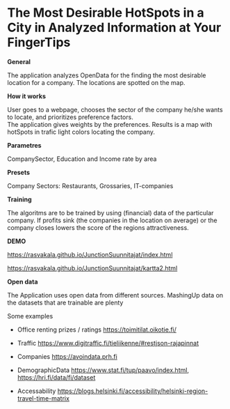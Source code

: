 # The Most Desirable HotSpots in a City in Analyzed Information at Your FingerTips

**General**

The application analyzes OpenData for the finding the most desirable location for a company. The locations are spotted on the map.

**How it works**

User goes to a webpage, chooses the sector of the company he/she wants to locate, and prioritizes preference factors.  
The application gives weights by the preferences.  Results is a map with hotSpots in trafic light colors locating the company. 

**Parametres**

CompanySector, Education and Income rate by area

**Presets**

Company Sectors: Restaurants, Grossaries, IT-companies

**Training** 

The algoritms are to be trained by using (financial) data of the particular company.  If profits sink (the companies in the location on average) or the company closes lowers the score of the regions attractiveness.  

**DEMO**

https://rasvakala.github.io/JunctionSuunnitajat/index.html 

https://rasvakala.github.io/JunctionSuunnitajat/kartta2.html

**Open data**

The Application uses open data from different sources.
MashingUp data on the datasets that are trainable are plenty

Some examples

* Office renting prizes / ratings https://toimitilat.oikotie.fi/ 

* Traffic https://www.digitraffic.fi/tieliikenne/#restjson-rajapinnat 

* Companies https://avoindata.prh.fi

* DemographicData https://www.stat.fi/tup/paavo/index.html, https://hri.fi/data/fi/dataset

* Accessability https://blogs.helsinki.fi/accessibility/helsinki-region-travel-time-matrix

 
 
